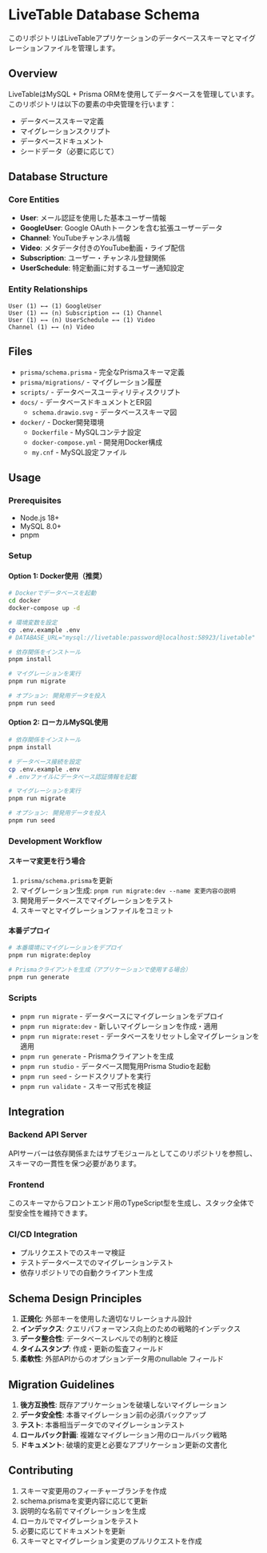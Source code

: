 # LiveTable Database Schema

このリポジトリはLiveTableアプリケーションのデータベーススキーマとマイグレーションファイルを管理します。

## Overview

LiveTableはMySQL + Prisma ORMを使用してデータベースを管理しています。このリポジトリは以下の要素の中央管理を行います：

- データベーススキーマ定義
- マイグレーションスクリプト
- データベースドキュメント
- シードデータ（必要に応じて）

## Database Structure

### Core Entities

- **User**: メール認証を使用した基本ユーザー情報
- **GoogleUser**: Google OAuthトークンを含む拡張ユーザーデータ
- **Channel**: YouTubeチャンネル情報
- **Video**: メタデータ付きのYouTube動画・ライブ配信
- **Subscription**: ユーザー・チャンネル登録関係
- **UserSchedule**: 特定動画に対するユーザー通知設定

### Entity Relationships

```
User (1) ←→ (1) GoogleUser
User (1) ←→ (n) Subscription ←→ (1) Channel
User (1) ←→ (n) UserSchedule ←→ (1) Video
Channel (1) ←→ (n) Video
```

## Files

- `prisma/schema.prisma` - 完全なPrismaスキーマ定義
- `prisma/migrations/` - マイグレーション履歴
- `scripts/` - データベースユーティリティスクリプト
- `docs/` - データベースドキュメントとER図
  - `schema.drawio.svg` - データベーススキーマ図
- `docker/` - Docker開発環境
  - `Dockerfile` - MySQLコンテナ設定
  - `docker-compose.yml` - 開発用Docker構成
  - `my.cnf` - MySQL設定ファイル

## Usage

### Prerequisites

- Node.js 18+
- MySQL 8.0+
- pnpm

### Setup

#### Option 1: Docker使用（推奨）

```bash
# Dockerでデータベースを起動
cd docker
docker-compose up -d

# 環境変数を設定
cp .env.example .env
# DATABASE_URL="mysql://livetable:password@localhost:58923/livetable"

# 依存関係をインストール
pnpm install

# マイグレーションを実行
pnpm run migrate

# オプション: 開発用データを投入
pnpm run seed
```

#### Option 2: ローカルMySQL使用

```bash
# 依存関係をインストール
pnpm install

# データベース接続を設定
cp .env.example .env
# .envファイルにデータベース認証情報を記載

# マイグレーションを実行
pnpm run migrate

# オプション: 開発用データを投入
pnpm run seed
```

### Development Workflow

#### スキーマ変更を行う場合

1. `prisma/schema.prisma`を更新
2. マイグレーション生成: `pnpm run migrate:dev --name 変更内容の説明`
3. 開発用データベースでマイグレーションをテスト
4. スキーマとマイグレーションファイルをコミット

#### 本番デプロイ

```bash
# 本番環境にマイグレーションをデプロイ
pnpm run migrate:deploy

# Prismaクライアントを生成（アプリケーションで使用する場合）
pnpm run generate
```

### Scripts

- `pnpm run migrate` - データベースにマイグレーションをデプロイ
- `pnpm run migrate:dev` - 新しいマイグレーションを作成・適用
- `pnpm run migrate:reset` - データベースをリセットし全マイグレーションを適用
- `pnpm run generate` - Prismaクライアントを生成
- `pnpm run studio` - データベース閲覧用Prisma Studioを起動
- `pnpm run seed` - シードスクリプトを実行
- `pnpm run validate` - スキーマ形式を検証

## Integration

### Backend API Server

APIサーバーは依存関係またはサブモジュールとしてこのリポジトリを参照し、スキーマの一貫性を保つ必要があります。

### Frontend

このスキーマからフロントエンド用のTypeScript型を生成し、スタック全体で型安全性を維持できます。

### CI/CD Integration

- プルリクエストでのスキーマ検証
- テストデータベースでのマイグレーションテスト
- 依存リポジトリでの自動クライアント生成

## Schema Design Principles

1. **正規化**: 外部キーを使用した適切なリレーショナル設計
2. **インデックス**: クエリパフォーマンス向上のための戦略的インデックス
3. **データ整合性**: データベースレベルでの制約と検証
4. **タイムスタンプ**: 作成・更新の監査フィールド
5. **柔軟性**: 外部APIからのオプションデータ用のnullable フィールド

## Migration Guidelines

1. **後方互換性**: 既存アプリケーションを破壊しないマイグレーション
2. **データ安全性**: 本番マイグレーション前の必須バックアップ
3. **テスト**: 本番相当データでのマイグレーションテスト
4. **ロールバック計画**: 複雑なマイグレーション用のロールバック戦略
5. **ドキュメント**: 破壊的変更と必要なアプリケーション更新の文書化

## Contributing

1. スキーマ変更用のフィーチャーブランチを作成
2. schema.prismaを変更内容に応じて更新
3. 説明的な名前でマイグレーションを生成
4. ローカルでマイグレーションをテスト
5. 必要に応じてドキュメントを更新
6. スキーマとマイグレーション変更のプルリクエストを作成
